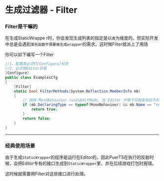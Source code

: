 # 生成过滤器 - Filter

### Filter是干嘛的
在生成StaticWrappe  r时，你会发现生成列表的指定是以`类`为维度的。但实际开发中总是会遇到`某些函数不需要被生成wrapper`的需求，这时候Filter就派上了用场

你可以如下编写一个Filter
```csharp
//1、配置类必须打[Configure]标签
//2、必须放Editor目录
[Configure]
public class ExamplesCfg
{
    [Filter]
    static bool FilterMethods(System.Reflection.MemberInfo mb)
    {
        // 排除 MonoBehaviour.runInEditMode, 在 Editor 环境下可用发布后不存在
        if (mb.DeclaringType == typeof(MonoBehaviour) && mb.Name == "runInEditMode") {
            return true;
        }
        return false;
    }
}
```
--------
### 经典使用场景

由于生成`StaticWrapper`的程序是运行在Editor的，因此PuerTS在执行的反射时候，会把Editor专有的接口生成到`StaticWrapper`里，并在后续游戏打包时报错。

这时候就需要用Filter对这些接口进行处理。
